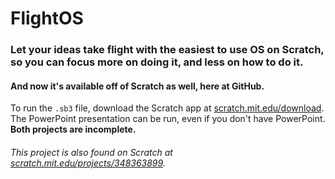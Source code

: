 FlightOS
=========

### Let your ideas take flight with the easiest to use OS on Scratch, so you can focus more on doing it, and less on how to do it.
#### And now it's available off of Scratch as well, here at GitHub.

To run the `.sb3` file, download the Scratch app at [scratch.mit.edu/download](https://scratch.mit.edu/download/). The PowerPoint presentation can be run, even if you don't have PowerPoint.  
**Both projects are incomplete.**

###### This project is also found on Scratch at [scratch.mit.edu/projects/348363899](https://scratch.mit.edu/projects/348363899/).
